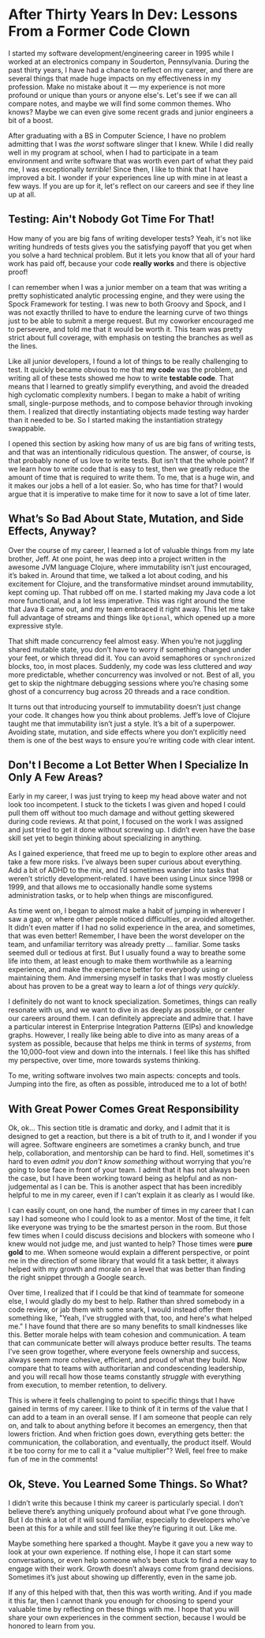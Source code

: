 # After Thirty Years In Dev: Lessons From a Former Code Clown

I started my software development/engineering career in 1995 while I worked at
an electronics company in Souderton, Pennsylvania. During the past thirty years,
I have had a chance to reflect on my career, and there are several things that
made huge impacts on my effectiveness in my profession. Make no mistake about
it — my experience is not more profound or unique than yours or anyone else's.
Let's see if we can all compare notes, and maybe we will find some common
themes. Who knows? Maybe we can even give some recent grads and junior engineers
a bit of a boost.

After graduating with a BS in Computer Science, I have no problem admitting that
I was _the worst_ software slinger that I knew. While I did really well in my
program at school, when I had to participate in a team environment and write
software that was worth even part of what they paid me, I was exceptionally
_terrible_! Since then, I like to think that I have improved a bit. I wonder if
your experiences line up with mine in at least a few ways. If you are up for it,
let's reflect on our careers and see if they line up at all.

## Testing: Ain't Nobody Got Time For That!

How many of you are big fans of writing developer tests? Yeah, it's not like
writing hundreds of tests gives you the satisfying payoff that you get when you
solve a hard technical problem. But it lets you know that all of your hard work
has paid off, because your code **really works** and there is objective proof!

I can remember when I was a junior member on a team that was writing a pretty
sophisticated analytic processing engine, and they were using the Spock
Framework for testing. I was new to both Groovy and Spock, and I was not exactly
thrilled to have to endure the learning curve of two things just to be able to
submit a merge request. But my coworker encouraged me to persevere, and told me
that it would be worth it. This team was pretty strict about full coverage, with
emphasis on testing the branches as well as the lines.

Like all junior developers, I found a lot of things to be really challenging to
test. It quickly became obvious to me that **my code** was the problem, and
writing all of these tests showed me how to write **testable code**. That means
that I learned to greatly simplify everything, and avoid the dreaded high
cyclomatic complexity numbers. I began to make a habit of writing small,
single-purpose methods, and to compose behavior through invoking them. I
realized that directly instantiating objects made testing way harder than it
needed to be. So I started making the instantiation strategy swappable.

I opened this section by asking how many of us are big fans of writing tests,
and that was an intentionally ridiculous question. The answer, of course, is
that probably none of us love to write tests. But isn't that the whole point? If
we learn how to write code that is easy to test, then we greatly reduce the
amount of time that is required to write them. To me, that is a huge win, and
it makes our jobs a hell of a lot easier. So, who has time for that? I would
argue that it is imperative to make time for it now to save a lot of time
later.

## What’s So Bad About State, Mutation, and Side Effects, Anyway?

Over the course of my career, I learned a lot of valuable things from my late
brother, Jeff. At one point, he was deep into a project written in the awesome
JVM language Clojure, where immutability isn’t just encouraged, it’s baked in.
Around that time, we talked a lot about coding, and his excitement for Clojure,
and the transformative mindset around immutability, kept coming up. That rubbed
off on me. I started making my Java code a lot more functional, and a lot less
imperative. This was right around the time that Java 8 came out, and my team
embraced it right away. This let me take full advantage of streams and things
like `Optional`, which opened up a more expressive style.

That shift made concurrency feel almost easy. When you’re not juggling shared
mutable state, you don’t have to worry if something changed under your feet, or
which thread did it. You can avoid semaphores or `synchronized` blocks, too, in
most places. Suddenly, my code was less cluttered and _way_ more predictable,
whether concurrency was involved or not. Best of all, you get to skip the
nightmare debugging sessions where you’re chasing some ghost of a concurrency
bug across 20 threads and a race condition.

It turns out that introducing yourself to immutability doesn’t just change your
code. It changes how you think about problems. Jeff’s love of Clojure taught me
that immutability isn’t just a style. It’s a bit of a superpower. Avoiding
state, mutation, and side effects where you don’t explicitly need them is one of
the best ways to ensure you’re writing code with clear intent.

## Don't I Become a Lot Better When I Specialize In Only A Few Areas?

Early in my career, I was just trying to keep my head above water and not look
too incompetent. I stuck to the tickets I was given and hoped I could pull them
off without too much damage and without getting skewered during code reviews. At
that point, I focused on the work I was assigned and just tried to get it done
without screwing up. I didn’t even have the base skill set yet to begin thinking
about specializing in anything.

As I gained experience, that freed me up to begin to explore other areas and
take a few more risks. I’ve always been super curious about everything. Add a
bit of ADHD to the mix, and I’d sometimes wander into tasks that weren’t
strictly development-related. I have been using Linux since 1998 or 1999, and
that allows me to occasionally handle some systems administration tasks, or to
help when things are misconfigured.

As time went on, I began to almost make a habit of jumping in wherever I saw a
gap, or where other people noticed difficulties, or avoided altogether. It
didn't even matter if I had no solid experience in the area, and sometimes,
that was even better! Remember, I have been the worst developer on the team,
and unfamiliar territory was already pretty ... familiar. Some tasks seemed dull
or tedious at first. But I usually found a way to breathe some life into them,
at least enough to make them worthwhile as a learning experience, and make the
experience better for everybody using or maintaining them. And immersing myself
in tasks that I was mostly clueless about has proven to be a great way to learn
a _lot_ of things _very quickly_.

I definitely do not want to knock specialization. Sometimes, things can really
resonate with us, and we want to dive in as deeply as possible, or center our
careers around them. I can definitely appreciate and admire that. I have a
particular interest in Enterprise Integration Patterns (EIPs) and knowledge
graphs. However, I really like being able to dive into as many areas of a system
as possible, because that helps me think in terms of _systems_, from the
10,000-foot view and down into the internals. I feel like this has shifted my
perspective, over time, more towards systems thinking.

To me, writing software involves two main aspects: concepts and tools. Jumping
into the fire, as often as possible, introduced me to a lot of both!

## With Great Power Comes Great Responsibility

Ok, ok... This section title is dramatic and dorky, and I admit that it is
designed to get a reaction, but there is a bit of truth to it, and I wonder if
you will agree. Software engineers are sometimes a cranky bunch, and true help,
collaboration, and mentorship can be hard to find. Hell, sometimes it's hard to
even _admit you don't know something_ without worrying that you're going to lose
face in front of your team. I admit that it has not always been the case, but I
have been working toward being as helpful and as non-judgemental as I can be.
This is another aspect that has been incredibly helpful to me in my career,
even if I can't explain it as clearly as I would like.

I can easily count, on one hand, the number of times in my career that I can say
I had someone who I could look to as a mentor. Most of the time, it felt like
everyone was trying to be the smartest person in the room. But those few times
when I could discuss decisions and blockers with someone who I knew would not
judge me, and just wanted to help? Those times were **pure gold** to me. When
someone would explain a different perspective, or point me in the direction of
some library that would fit a task better, it always helped with my growth and
morale on a level that was better than finding the right snippet through a
Google search.

Over time, I realized that if I could be that kind of teammate for someone else,
I would gladly do my best to help. Rather than shred somebody in a code review,
or jab them with some snark, I would instead offer them something like, "Yeah,
I've struggled with that, too, and here's what helped me." I have found that
there are so many benefits to small kindnesses like this. Better morale helps
with team cohesion and communication. A team that can communicate better will
always produce better results. The teams I’ve seen grow together, where everyone
feels ownership and success, always seem more cohesive, efficient, and proud of
what they build. Now compare that to teams with authoritarian and condescending
leadership, and you will recall how those teams constantly _struggle_ with
everything from execution, to member retention, to delivery.

This is where it feels challenging to point to specific things that I have
gained in terms of my career. I like to think of it in terms of the value that
I can add to a team in an overall sense. If I am someone that people can rely
on, and talk to about anything before it becomes an emergency, then that lowers
friction. And when friction goes down, everything gets better: the communication,
the collaboration, and eventually, the product itself. Would it be too corny for
me to call it a "value multiplier"? Well, feel free to make fun of me in the
comments!

## Ok, Steve. You Learned Some Things. So What?

I didn’t write this because I think my career is particularly special. I don’t
believe there’s anything uniquely profound about what I’ve gone through. But I do
think a lot of it will sound familiar, especially to developers who’ve been at
this for a while and still feel like they’re figuring it out. Like me.

Maybe something here sparked a thought. Maybe it gave you a new way to look at
your own experience. If nothing else, I hope it can start some conversations, or
even help someone who’s been stuck to find a new way to engage with their work.
Growth doesn’t always come from grand decisions. Sometimes it’s just about
showing up differently, even in the same job.

If any of this helped with that, then this was worth writing. And if you made it
this far, then I cannot thank you enough for choosing to spend your valuable
time by reflecting on these things with me. I hope that you will share your own
experiences in the comment section, because I would be honored to learn from you.